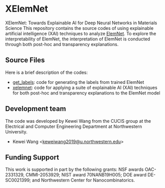 # XElemNet
XElemNet: Towards Explainable AI for Deep Neural Networks in Materials Science
This repository contains the source codes of using explainable artificial intelligence (XAI) techniques to analyze [ElemNet](https://github.com/NU-CUCIS/ElemNet). 
To explore the interpretability of ElemNet, the interpretation of ElemNet is conducted through both post-hoc and transparency explanations.

## Source Files
Here is a brief description of the codes:
* [get_labels](): code for generating the labels from trained ElemNet
* [xelemnet](): code for applying a suite of explainable AI (XAI) techniques for both post-hoc and transparency explanations to the ElemNet model

## Development team
The code was developed by Kewei Wang from the CUCIS group at the Electrical and Computer Engineering Department at Northwestern University.
+ Kewei Wang <<keweiwang2019@u.northwestern.edu>>

## Funding Support
This work is supported in part by the following grants: NSF awards OAC-2331329, CMMI-2053929; NIST award 70NANB19H005; DOE award DE-SC0021399; and Northwestern Center for Nanocombinatorics.
